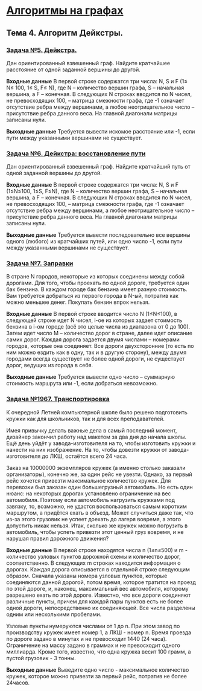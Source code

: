 # [Алгоритмы на графах](https://informatics.msk.ru/course/view.php?id=6#section-4)

## Тема 4. Алгоритм Дейкстры.

### [Задача №5. Дейкстра.](https://informatics.msk.ru/mod/statements/view.php?id=193&chapterid=5#1)

Дан ориентированный взвешенный граф. Найдите кратчайшее расстояние от одной заданной вершины до другой.

**Входные данные**
В первой строке содержатся три числа: N, S и F (1≤ N≤ 100, 1≤ S, F≤ N), где N – количество вершин графа, S – начальная вершина, а F – конечная. В следующих N строках вводится по N чисел, не превосходящих 100, – матрица смежности графа, где -1 означает отсутствие ребра между вершинами, а любое неотрицательное число – присутствие ребра данного веса. На главной диагонали матрицы записаны нули.

**Выходные данные**
Требуется вывести искомое расстояние или -1, если пути между указанными вершинами не существует.

### [Задача №6. Дейкстра: восстановление пути](https://informatics.msk.ru/mod/statements/view.php?id=193&chapterid=6#1)

Дан ориентированный взвешенный граф. Найдите кратчайший путь от одной заданной вершины до другой.

**Входные данные**
В первой строке содержатся три числа: N, S и F (1≤N≤100, 1≤S, F≤N), где N – количество вершин графа, S – начальная вершина, а F – конечная. В следующих N строках вводится по N чисел, не превосходящих 100, – матрица смежности графа, где -1 означает отсутствие ребра между вершинами, а любое неотрицательное число – присутствие ребра данного веса. На главной диагонали матрицы записаны нули.

**Выходные данные**
Требуется вывести последовательно все вершины одного (любого) из кратчайших путей, или одно число -1, если пути между указанными вершинами не существует.

### [Задача №7. Заправки](https://informatics.msk.ru/mod/statements/view.php?id=193&chapterid=7#1)

В стране N городов, некоторые из которых соединены между собой дорогами. Для того, чтобы проехать по одной дороге, требуется один бак бензина. В каждом городе бак бензина имеет разную стоимость. Вам требуется добраться из первого города в N-ый, потратив как можно меньшее денег. Покупать бензин впрок нельзя.

**Входные данные**
В первой строке вводится число N (1≤N≤100), в следующей строке идет N чисел, i-ое из которых задает стоимость бензина в i-ом городе (всё это целые числа из диапазона от 0 до 100). Затем идет число M – количество дорог в стране, далее идет описание самих дорог. Каждая дорога задается двумя числами – номерами городов, которые она соединяет. Все дороги двухсторонние (то есть по ним можно ездить как в одну, так и в другую сторону), между двумя городами всегда существует не более одной дороги, не существует дорог, ведущих из города в себя.

**Выходные данные**
Требуется вывести одно число – суммарную стоимость маршрута или -1, если добраться невозможно.

### [Задача №1967. Транспортировка](https://informatics.msk.ru/mod/statements/view.php?id=193&chapterid=1967#1)

К очередной Летней компьютерной школе было решено подготовить кружки как для школьников, так и для всех преподавателей.

Имея привычку делать важные дела в самый последний момент, дизайнер закончил работу над макетом за два дня до начала школы. Ещё день уйдёт у завода-изготовителя на то, чтобы изготовить кружки и нанести на них изображение. На то, чтобы довезти кружки от завода-изготовителя до ЛКШ, остаётся всего 24 часа.

Заказ на 10000000 экземпляров кружек (а именно столько заказали организаторы), конечно же, за один рейс не увезти. Однако, за первый рейс хочется привезти максимальное количество кружек. Для перевозки был заказан один большегрузный автомобиль. Но есть один нюанс: на некоторых дорогах установлено ограничение на вес автомобиля. Поэтому если автомобиль нагрузить кружками под завязку, то, возможно, не удастся воспользоваться самым коротким маршрутом, а придётся ехать в объезд. Может случиться даже так, что из-за этого грузовик не успеет доехать до лагеря вовремя, а этого допустить никак нельзя. Итак, сколько же кружек можно погрузить в автомобиль, чтобы успеть привезти этот ценный груз вовремя, и не нарушая правил дорожного движения?

**Входные данные**
В первой строке находятся числа n (1≤n≤500) и m - количество узловых пунктов дорожной схемы и количество дорог, соответственно. В следующих m строках находится информация о дорогах. Каждая дорога описывается в отдельной строке следующим образом. Сначала указаны номера узловых пунктов, которые соединяются данной дорогой, потом время, которое тратится на проезд по этой дороге, и, наконец, максимальный вес автомобиля, которому разрешено ехать по этой дороге. Известно, что все дороги соединяют различные пункты, причем для каждой пары пунктов есть не более одной дороги, непосредственно их соединяющей. Все числа разделены одним или несколькими пробелами. 

Узловые пункты нумеруются числами от 1 до n. При этом завод по производству кружек имеет номер 1, а ЛКШ - номер n. Время проезда по дороге задано в минутах и не превосходит 1440 (24 часа). Ограничение на массу задано в граммах и не превосходит одного миллиарда. Кроме того, известно, что одна кружка весит 100 грамм, а пустой грузовик -  3 тонны.

**Выходные данные**
Выведите одно число - максимальное количество кружек, которое можно привезти за первый рейс, потратив не более 24часов.